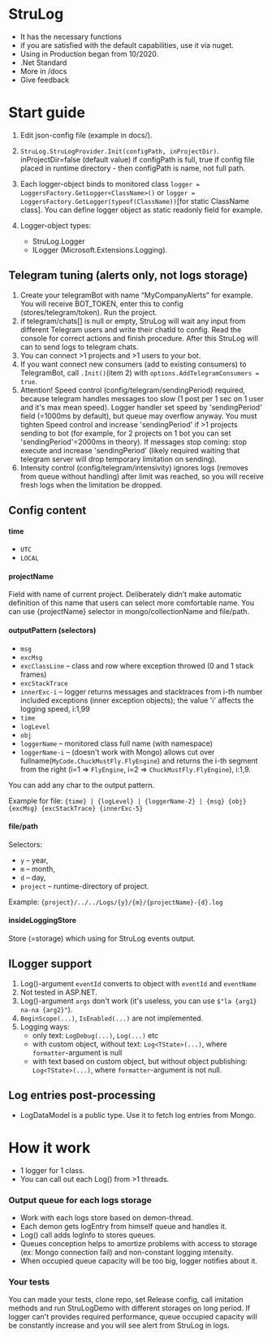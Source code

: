 # StruLog

- It has the necessary functions
- if you are satisfied with the default capabilities, use it via nuget.
- Using in Production began from 10/2020.
- .Net Standard
- More in /docs
- Give feedback

# Start guide

1. Edit json-config file (example in docs/).
2. `StruLog.StruLogProvider.Init(configPath, inProjectDir)`. inProjectDir=false (default value) if configPath is full, true if config file placed in runtime directory - then configPath is name, not full path.
3. Each logger-object binds to monitored class `logger = LoggersFactory.GetLogger<ClassName>()` or `logger = LoggersFactory.GetLogger(typeof(ClassName))`[for static ClassName class]. You can define logger object as static readonly field for example.
4. Logger-object types:

   - StruLog.Logger
   - ILogger (Microsoft.Extensions.Logging).

## Telegram tuning (alerts only, not logs storage)

1. Create your telegramBot with name “MyCompanyAlerts” for example. You will receive BOT_TOKEN, enter this to config (stores/telegram/token). Run the project.
2. if telegram/chats[] is null or empty, StruLog will wait any input from different Telegram users and write their chatId to config. Read the console for correct actions and finish procedure. After this StruLog will can to send logs to telegram chats.
3. You can connect >1 projects and >1 users to your bot.
4. If you want connect new consumers (add to existing consumers) to TelegramBot, call `.Init()`(item 2) with `options.AddTelegramConsumers = true`.
5. Attention! Speed control (config/telegram/sendingPeriod) required, because telegram handles messages too slow (1 post per 1 sec on 1 user and it's max mean speed). Logger handler set speed by 'sendingPeriod' field (=1000ms by default), but queue may overflow anyway. You must tighten Speed control and increase 'sendingPeriod' if >1 projects sending to bot (for example, for 2 projects on 1 bot you can set 'sendingPeriod'=2000ms in theory). If messages stop coming: stop execute and increase 'sendingPeriod' (likely required waiting that telegram server will drop temporary limitation on sending).
6. Intensity control (config/telegram/intensivity) ignores logs (removes from queue without handling) after limit was reached, so you will receive fresh logs when the limitation be dropped.

## Config content

#### time

- `UTC`
- `LOCAL`

#### projectName

Field with name of current project. Deliberately didn’t make automatic definition of this name that users can select more comfortable name.
You can use {projectName} selector in mongo/collectionName and file/path.

#### outputPattern (selectors)

- `msg`
- `excMsg`
- `excClassLine` – class and row where exception throwed (0 and 1 stack frames)
- `excStackTrace`
- `innerExc-i` – logger returns messages and stacktraces from i-th number included exceptions (inner exception objects); the value 'i' affects the logging speed, i:1,99
- `time`
- `logLevel`
- `obj`
- `loggerName` – monitored class full name (with namespace)
- `loggerName-i` – (doesn't work with Mongo) allows cut over fullname(`MyCode.ChuckMustFly.FlyEngine`) and returns the i-th segment from the right (i=1 => `FlyEngine`, i=2 => `ChuckMustFly.FlyEngine`), i:1,9.

You can add any char to the output pattern.

Example for file: `{time} | {logLevel} | {loggerName-2} | {msg} {obj} {excMsg} {excStackTrace} {innerExc-5}`

#### file/path

Selectors:

- `y` – year,
- `m` – month,
- `d` – day,
- `project` – runtime-directory of project.

Example: `{project}/../../Logs/{y}/{m}/{projectName}-{d}.log`

#### insideLoggingStore

Store (=storage) which using for StruLog events output.

## ILogger support

1. Log()-argument `eventId` converts to object with `eventId` and `eventName`
2. Not tested in ASP.NET.
3. Log()-argument `args` don't work (it's useless, you can use `$"la {arg1} na-na {arg2}"`).
4. `BeginScope(...)`, `IsEnabled(...)` are not implemented.
5. Logging ways:
   - only text: `LogDebug(...)`, `Log(...)` etc
   - with custom object, without text: `Log<TState>(...)`, where `formatter`-argument is null
   - with text based on custom object, but without object publishing: `Log<TState>(...)`, where `formatter`-argument is not null.

## Log entries post-processing

- LogDataModel is a public type. Use it to fetch log entries from Mongo.

# How it work

- 1 logger for 1 class.
- You can call out each Log() from >1 threads.

### Output queue for each logs storage

- Work with each logs store based on demon-thread.
- Each demon gets logEntry from himself queue and handles it.
- Log() call adds logInfo to stores queues.
- Queues conception helps to amortize problems with access to storage (ex: Mongo connection fail) and non-constant logging intensity.
- When occupied queue capacity will be too big, logger notifies about it.

### Your tests

You can made your tests, clone repo, set Release config, call imitation methods and run StruLogDemo with different storages on long period. If logger can't provides required performance, queue occupied capacity will be constantly increase and you will see alert from StruLog in logs.
